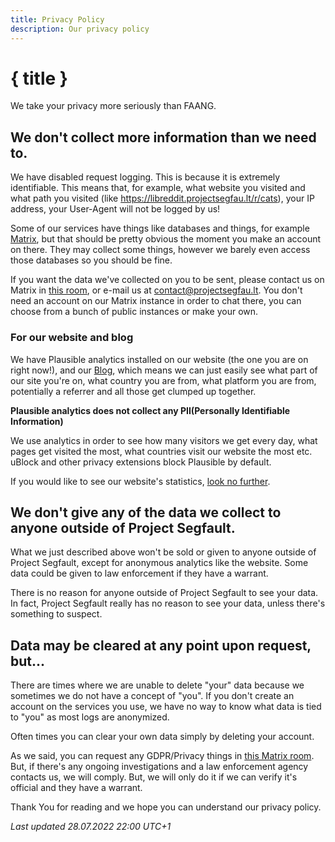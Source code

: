 ```yaml
---
title: Privacy Policy
description: Our privacy policy
---
```


# { title }

We take your privacy more seriously than FAANG.

## We don't collect more information than we need to.

We have disabled request logging. This is because it is extremely identifiable. This means that, for example, what website you visited and what path you visited (like https://libreddit.projectsegfau.lt/r/cats), your IP address, your User-Agent will not be logged by us!

Some of our services have things like databases and things, for example [Matrix](https://chat.projectsegfau.lt), but that should be pretty obvious the moment you make an account on there. They may collect some things, however we barely even access those databases so you should be fine.

If you want the data we've collected on you to be sent, please contact us on Matrix in [this room](https://matrix.to/#/#gdpr:projectsegfau.lt), or e-mail us at [contact@projectsegfau.lt](mailto:contact@projectsegfau.lt). You don't need an account on our Matrix instance in order to chat there, you can choose from a bunch of public instances or make your own.

### For our website and blog

We have Plausible analytics installed on our website (the one you are on right now!), and our [Blog](https://blog.projectsegfau.lt), which means we can just easily see what part of our site you're on, what country you are from, what platform you are from, potentially a referrer and all those get clumped up together.

**Plausible analytics does not collect any PII(Personally Identifiable Information)**

We use analytics in order to see how many visitors we get every day, what pages get visited the most, what countries visit our website the most etc. uBlock and other privacy extensions block Plausible by default.

If you would like to see our website's statistics, [look no further](https://analytics.projectsegfau.lt/projectsegfau.lt).

## We don't give any of the data we collect to anyone outside of Project Segfault.

What we just described above won't be sold or given to anyone outside of Project Segfault, except for anonymous analytics like the website. Some data could be given to law enforcement if they have a warrant.

There is no reason for anyone outside of Project Segfault to see your data. In fact, Project Segfault really has no reason to see your data, unless there's something to suspect.

## Data may be cleared at any point upon request, but...

There are times where we are unable to delete "your" data because we sometimes we do not have a concept of "you". If you don't create an account on the services you use, we have no way to know what data is tied to "you" as most logs are anonymized.

Often times you can clear your own data simply by deleting your account.

As we said, you can request any GDPR/Privacy things in [this Matrix room](https://matrix.to/#/#gdpr:projectsegfau.lt). But, if there's any ongoing investigations and a law enforcement agency contacts us, we will comply. But, we will only do it if we can verify it's official and they have a warrant.

Thank You for reading and we hope you can understand our privacy policy.

_Last updated 28.07.2022 22:00 UTC+1_
